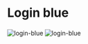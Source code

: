 # Login blue

<img align="center" alt="login-blue" height="#" width="#" src="https://media.discordapp.net/attachments/971165654352793643/985806528068067328/loginblue-desk.png?width=400&height=300">
 <img align="center" alt="login-blue" height="#" width="#" src="https://media.discordapp.net/attachments/971165654352793643/985807246598504468/loginblue-mobile.png?width=300&height=400">
